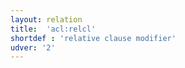 ```yaml
---
layout: relation
title:  'acl:relcl'
shortdef : 'relative clause modifier'
udver: '2'
---
```

<!-- Interlanguage links updated Út zář 29 20:23:15 CEST 2020 -->
